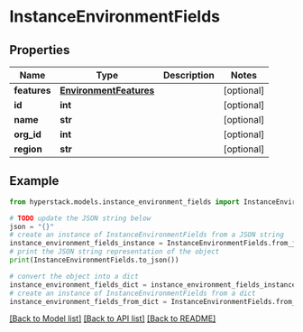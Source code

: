 # InstanceEnvironmentFields


## Properties

Name | Type | Description | Notes
------------ | ------------- | ------------- | -------------
**features** | [**EnvironmentFeatures**](EnvironmentFeatures.md) |  | [optional] 
**id** | **int** |  | [optional] 
**name** | **str** |  | [optional] 
**org_id** | **int** |  | [optional] 
**region** | **str** |  | [optional] 

## Example

```python
from hyperstack.models.instance_environment_fields import InstanceEnvironmentFields

# TODO update the JSON string below
json = "{}"
# create an instance of InstanceEnvironmentFields from a JSON string
instance_environment_fields_instance = InstanceEnvironmentFields.from_json(json)
# print the JSON string representation of the object
print(InstanceEnvironmentFields.to_json())

# convert the object into a dict
instance_environment_fields_dict = instance_environment_fields_instance.to_dict()
# create an instance of InstanceEnvironmentFields from a dict
instance_environment_fields_from_dict = InstanceEnvironmentFields.from_dict(instance_environment_fields_dict)
```
[[Back to Model list]](../README.md#documentation-for-models) [[Back to API list]](../README.md#documentation-for-api-endpoints) [[Back to README]](../README.md)


